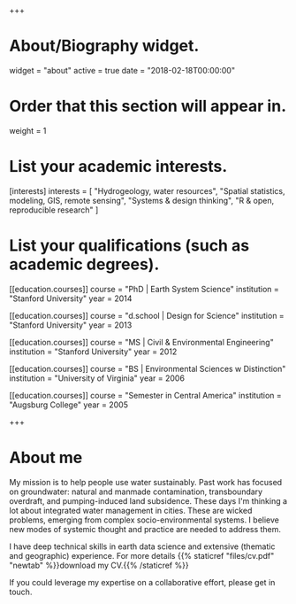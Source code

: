 +++
# About/Biography widget.
widget = "about"
active = true
date = "2018-02-18T00:00:00"

# Order that this section will appear in.
weight = 1

# List your academic interests.
[interests]
  interests = [
    "Hydrogeology, water resources",
    "Spatial statistics, modeling, GIS, remote sensing",
    "Systems & design thinking",
    "R & open, reproducible research"
  ]

# List your qualifications (such as academic degrees).
[[education.courses]]
  course = "PhD | Earth System Science"
  institution = "Stanford University"
  year = 2014

[[education.courses]]
  course = "d.school | Design for Science"
  institution = "Stanford University"
  year = 2013

[[education.courses]]
  course = "MS | Civil & Environmental Engineering"
  institution = "Stanford University"
  year = 2012

[[education.courses]]
  course = "BS | Environmental Sciences w Distinction"
  institution = "University of Virginia"
  year = 2006

 [[education.courses]]
  course = "Semester in Central America"
  institution = "Augsburg College"
  year = 2005
 
+++

# About me

My mission is to help people use water sustainably. Past work has focused on groundwater: natural and manmade contamination, transboundary overdraft, and pumping-induced land subsidence. These days I'm thinking a lot about integrated water management in cities. These are wicked problems, emerging from complex socio-environmental systems. I believe new modes of systemic thought and practice are needed to address them.  

I have deep technical skills in earth data science and extensive (thematic and geographic) experience. For more details {{% staticref "files/cv.pdf" "newtab" %}}download my CV.{{% /staticref %}}

If you could leverage my expertise on a collaborative effort, please get in touch.
